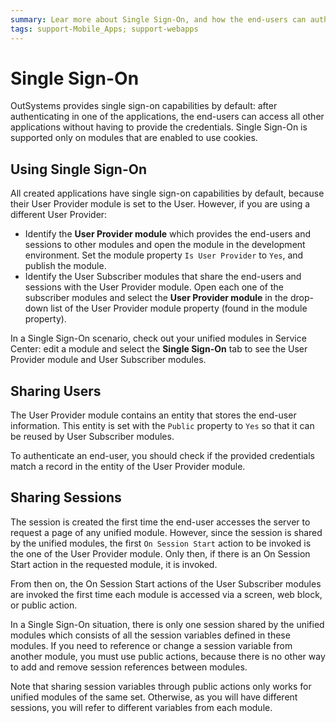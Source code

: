 ```yaml
---
summary: Lear more about Single Sign-On, and how the end-users can authenticate to all applications at once.
tags: support-Mobile_Apps; support-webapps
---
```


# Single Sign-On

OutSystems provides single sign-on capabilities by default: after authenticating in one of the applications, the end-users can access all other applications without having to provide the credentials. Single Sign-On is supported only on modules that are enabled to use cookies.

## Using Single Sign-On

All created applications have single sign-on capabilities by default, because their User Provider module is set to the User. However, if you are using a different User Provider:

* Identify the **User Provider module** which provides the end-users and sessions to other modules and open the module in the development environment. Set the module property `Is User Provider` to `Yes`, and publish the module.
* Identify the User Subscriber modules that share the end-users and sessions with the User Provider module. Open each one of the subscriber modules and select the **User Provider module** in the drop-down list of the User Provider module property (found in the module property).

In a Single Sign-On scenario, check out your unified modules in Service Center: edit a module and select the **Single Sign-On** tab to see the User Provider module and User Subscriber modules.

## Sharing Users

The User Provider module contains an entity that stores the end-user information. This entity is set with the `Public` property to `Yes` so that it can be reused by User Subscriber modules.

To authenticate an end-user, you should check if the provided credentials match a record in the entity of the User Provider module.

## Sharing Sessions

The session is created the first time the end-user accesses the server to request a page of any unified module. However, since the session is shared by the unified modules, the first `On Session Start` action to be invoked is the one of the User Provider module. Only then, if there is an On Session Start action in the requested module, it is invoked.

From then on, the On Session Start actions of the User Subscriber modules are invoked the first time each module is accessed via a screen, web block, or public action.

In a Single Sign-On situation, there is only one session shared by the unified modules which consists of all the session variables defined in these modules. If you need to reference or change a session variable from another module, you must use public actions, because there is no other way to add and remove session references between modules.

Note that sharing session variables through public actions only works for unified modules of the same set. Otherwise, as you will have different sessions, you will refer to different variables from each module.